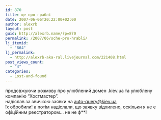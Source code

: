```yaml
---
id: 870
title: ще про граблі
date: 2007-06-06T20:22:00+02:00
author: alexrb
layout: post
guid: http://alexrb.name/?p=870
permalink: /2007/06/sche-pro-hrabli/
lj_itemid:
  - "864"
lj_permalink:
  - http://alexrb-aka-ral.livejournal.com/221408.html
post_views_count:
  - "4"
categories:
  - Lost-and-found
---
```

продовжуючи розмову про улюблений домен .kiev.ua та улюблену компанію &#8220;Хостмастер&#8221;.  
надіслав за звичкою заявки на auto-query@kiev.ua  
їх обробили! а потім надіслали, що заявку відхилено, оскільки я не є офіційним реєстратором&#8230; не не ф**!